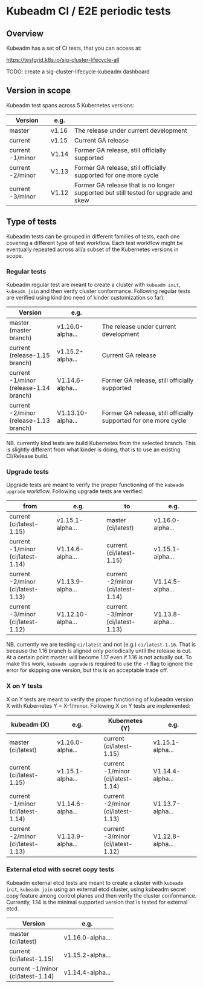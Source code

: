 # Kubeadm CI / E2E periodic tests

## Overview

Kubeadm has a set of CI tests, that you can access at:

<https://testgrid.k8s.io/sig-cluster-lifecycle-all>

TODO: create a sig-cluster-lifecycle-kubeadm dashboard

## Version in scope

Kubeadm test spans across 5 Kubernetes versions:

| Version          | e.g.   |                                                              |
| ---------------- | ------ | ------------------------------------------------------------ |
| master           | v1.16  | The release under current development                        |
| current          | v1.15  | Current GA release                                           |
| current -1/minor | V1.14  | Former GA release, still officially supported                |
| current -2/minor | V1.13  | Former GA release, still officially supported for one more cycle |
| current -3/minor | V1.12  | Former GA release that is no longer supported but still tested for upgrade and skew |

## Type of tests

Kubeadm tests can be grouped in different families of tests, each one covering a different type of test workflow. Each test workflow
might be eventually repeated across all/a subset of the Kubernetes versions in scope.

### Regular tests

Kubeadm regular test are meant to create a cluster with `kubeadm init`, `kubeadm join` and then verify cluster
conformance. Following regular tests are verified using kind (no need of kinder customization so far):

| Version          | e.g.   |                                                              |
| ---------------- | ------ | ------------------------------------------------------------ |
| master<br />(master branch) | v1.16.0-alpha...  | The release under current development  |
| current<br />(release-1.15 branch) | v1.15.2-alpha...  | Current GA release              |
| current -1/minor<br />(release-1.14 branch)  | V1.14.6-alpha...   | Former GA release, still officially supported |
| current -2/minor<br />(release-1.13 branch)  | V1.13.10-alpha...  | Former GA release, still officially supported for one more cycle |

NB. currently kind tests are build Kubernetes from the selected branch. This is slightly different from what
kinder is doing, that is to use an existing CI/Release build.

### Upgrade tests

Upgrade tests are meant to verify the proper functioning of the `kubeadm upgrade` workflow. Following upgrade tests are verified:

| from                                    | e.g.              | to                                     | e.g.             |
| --------------------------------------- | ----------------- | -------------------------------------- | ---------------- |
| current<br />(ci/latest-1.15)           | v1.15.1-alpha...  | master<br />(ci/latest)                | v1.16.0-alpha... |
| current -1/minor<br />(ci/latest-1.14)  | V1.14.6-alpha...  | current<br />(ci/latest-1.15)          | v1.15.1-alpha... |
| current -2/minor<br />(ci/latest-1.13)  | V1.13.9-alpha...  | current -2/minor<br />(ci/latest-1.14) | V1.14.5-alpha... |
| current -3/minor<br />(ci/latest-1.12)  | V1.12.10-alpha... | current -3/minor<br />(ci/latest-1.13) | V1.13.8-alpha... |

NB. currently we are testing `ci/latest` and not (e.g.) `ci/latest-1.16`. That is because the 1.16 branch
is aligned only periodically until the release is cut. At a certain point master will become 1.17 even
if 1.16 is not actually out. To make this work, `kubeadm upgrade` is required to use the `-f` flag to ignore
the error for skipping one version, but this is an acceptable trade off.

### X on Y tests

X on Y tests are meant to verify the proper functioning of kubeadm version X with Kubernetes Y = X-1/minor. Following X on Y tests are implemented:

| kubeadm (X)                            | e.g.             | Kubernetes (Y)                         | e.g.              |
| -------------------------------------- | ---------------- | -------------------------------------- | ----------------- |
| master<br />(ci/latest)                | v1.16.0-alpha... | current<br />(ci/latest-1.15)          | v1.15.1-alpha...  |
| current<br />(ci/latest-1.15)          | v1.15.1-alpha... | current -1/minor<br />(ci/latest-1.14) | V1.14.4-alpha...  |
| current -1/minor<br />(ci/latest-1.14) | V1.14.6-alpha... | current -2/minor<br />(ci/latest-1.13) | V1.13.7-alpha...  |
| current -2/minor<br />(ci/latest-1.13) | V1.13.9-alpha... | current -3/minor<br />(ci/latest-1.12) | V1.12.8-alpha...  |

### External etcd with secret copy tests

Kubeadm external etcd tests are meant to create a cluster with `kubeadm init`, `kubeadm join` using an external etcd cluster,
using kubeadm secret copy feature among control planes and then verify the cluster conformance. Currently, 1.14 is
the minimal supported version that is tested for external etcd.

| Version                                | e.g.              |
| -------------------------------------- | ------            |
| master<br />(ci/latest)                | v1.16.0-alpha...  |
| current<br />(ci/latest-1.15)          | v1.15.2-alpha...  |
| current -1/minor<br />(ci/latest-1.14) | v1.14.4-alpha...  |
